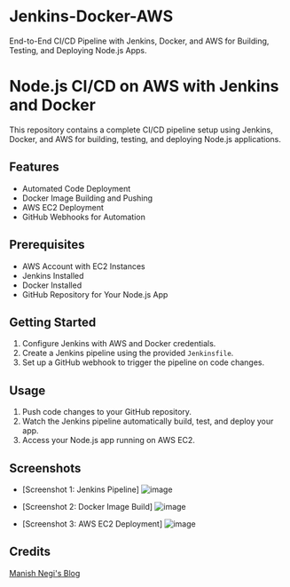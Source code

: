 # Jenkins-Docker-AWS
End-to-End CI/CD Pipeline with Jenkins, Docker, and AWS for Building, Testing, and Deploying Node.js Apps.

# Node.js CI/CD on AWS with Jenkins and Docker

This repository contains a complete CI/CD pipeline setup using Jenkins, Docker, and AWS for building, testing, and deploying Node.js applications.

## Features

- Automated Code Deployment
- Docker Image Building and Pushing
- AWS EC2 Deployment
- GitHub Webhooks for Automation

## Prerequisites

- AWS Account with EC2 Instances
- Jenkins Installed
- Docker Installed
- GitHub Repository for Your Node.js App

## Getting Started

1. Configure Jenkins with AWS and Docker credentials.
2. Create a Jenkins pipeline using the provided `Jenkinsfile`.
3. Set up a GitHub webhook to trigger the pipeline on code changes.

## Usage

1. Push code changes to your GitHub repository.
2. Watch the Jenkins pipeline automatically build, test, and deploy your app.
3. Access your Node.js app running on AWS EC2.

## Screenshots

- [Screenshot 1: Jenkins Pipeline]  ![image](https://github.com/HarshGupta-coder/Jenkins-Docker-AWS/assets/54001485/c69b3480-9eaf-4232-bbde-b923226aa856)

- [Screenshot 2: Docker Image Build] ![image](https://github.com/HarshGupta-coder/Jenkins-Docker-AWS/assets/54001485/fd68dabe-4300-43b3-add1-8faabb4d29b7)

- [Screenshot 3: AWS EC2 Deployment] ![image](https://github.com/HarshGupta-coder/Jenkins-Docker-AWS/assets/54001485/e736415f-258d-47b2-85a5-7bd4cbfe933f)


## Credits

[Manish Negi's Blog]([https://www.example.com/blog-post](https://journeytodevops.hashnode.dev/jenkins-declarative-pipeline-with-copying-code-from-github-and-build-code-through-docker-by-pushing-the-image-to-dockerhub-and-deploying-using-aws#heading-go-to-manage-credentials-gt-add-credentials-gt-paste-private-keys-of-jenkinskeys-gtnow-go-to-configure-node-todo-cicd-and-replace-it-with-new-credentials-and-build-now)https://journeytodevops.hashnode.dev/jenkins-declarative-pipeline-with-copying-code-from-github-and-build-code-through-docker-by-pushing-the-image-to-dockerhub-and-deploying-using-aws#heading-go-to-manage-credentials-gt-add-credentials-gt-paste-private-keys-of-jenkinskeys-gtnow-go-to-configure-node-todo-cicd-and-replace-it-with-new-credentials-and-build-now)

